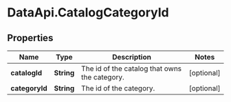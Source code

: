 # DataApi.CatalogCategoryId

## Properties

Name | Type | Description | Notes
------------ | ------------- | ------------- | -------------
**catalogId** | **String** | The id of the catalog that owns the category. | [optional] 
**categoryId** | **String** | The id of the category. | [optional] 


